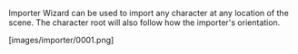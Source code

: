 Importer Wizard can be used to import any character at any location of the scene. The character root will also follow how the importer's orientation.

[images/importer/0001.png]

